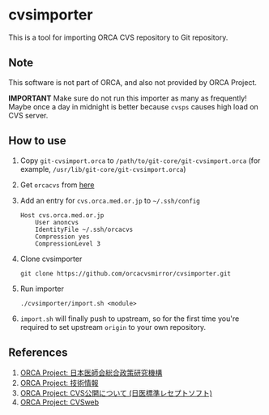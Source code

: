 # cvsimporter

This is a tool for importing ORCA CVS repository to Git repository.


## Note

This software is not part of ORCA, and also not provided by ORCA Project.

**IMPORTANT** Make sure do not run this importer as many as frequently! Maybe once a day in midnight is better because `cvsps` causes high load on CVS server.

## How to use

1. Copy `git-cvsimport.orca` to `/path/to/git-core/git-cvsimport.orca` (for example, `/usr/lib/git-core/git-cvsimport.orca`)
2. Get `orcacvs` from [here](https://www.orca.med.or.jp/receipt/tec/cvs-jma-receipt.html)
3. Add an entry for `cvs.orca.med.or.jp` to `~/.ssh/config`
   ```
   Host cvs.orca.med.or.jp
       User anoncvs
       IdentityFile ~/.ssh/orcacvs
       Compression yes
       CompressionLevel 3
   ```

4. Clone cvsimporter
   ```
   git clone https://github.com/orcacvsmirror/cvsimporter.git
   ```

5. Run importer
   ```
   ./cvsimporter/import.sh <module>
   ```

6. `import.sh` will finally push to upstream, so for the first time you're required to set upstream `origin` to your own repository.


## References

1. [ORCA Project: 日本医師会総合政策研究機構](https://www.orca.med.or.jp/)
2. [ORCA Project: 技術情報](https://www.orca.med.or.jp/receipt/tec/)
3. [ORCA Project: CVS公開について (日医標準レセプトソフト)](https://www.orca.med.or.jp/receipt/tec/cvs-jma-receipt.html)
4. [ORCA Project: CVSweb](http://cvs.orca.med.or.jp/cgi-bin/cvsweb/)
